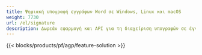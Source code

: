 ```yaml
---
title: Ψηφιακή υπογραφή εγγράφων Word σε Windows, Linux και macOS 
weight: 7730
url: /el/signature
description: Δωρεάν εφαρμογή και API για τη διαχείριση υπογραφών σε έγγραφα DOC, DOCX και ODT
---
```


{{< blocks/products/pf/agp/feature-solution >}} 

